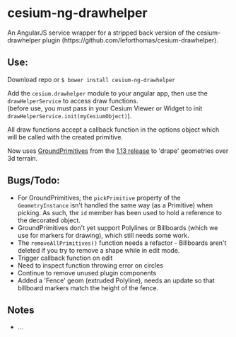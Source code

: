 cesium-ng-drawhelper
================

<p>An AngularJS service wrapper for a stripped back version of the cesium-drawhelper plugin (https://github.com/leforthomas/cesium-drawhelper).</p>

<h2>Use:</h2>

Download repo or `$ bower install cesium-ng-drawhelper`

Add the `cesium.drawhelper` module to your angular app, then use the `drawHelperService` to access draw functions.<br/>
(before use, you must pass in your Cesium Viewer or Widget to init `drawHelperService.init(myCesiumObject)`). 

All draw functions accept a callback function in the options object which will be called with the created primitive.

Now uses <a href="https://cesiumjs.org/Cesium/Build/Documentation/GroundPrimitive.html">GroundPrimitives</a> from the <a href="http://cesiumjs.org/2015/09/01/Cesium-version-1.13-released/">1.13 release</a> to 'drape' geometries over 3d terrain.

<h2>Bugs/Todo:</h2>
<ul>
	<li>For GroundPrimitives; the <code>pickPrimitive</code> property of the <code>GeometryInstance</code> isn't handled the same way (as a Primitive) when picking. As such, the <code>id</code> member has been used to hold a reference to the decorated object.</li>
	<li>GroundPrimitives don't yet support Polylines or Billboards (which we use for markers for drawing), which still needs some work.</li>
	<li>The <code>removeAllPrimitives()</code> function needs a refactor - Billboards aren't deleted if you try to remove a shape while in edit mode.</li>
	<li>Trigger callback function on edit</li>
    <li>Need to inspect function throwing error on circles</li>
    <li>Continue to remove unused plugin components</li>
    <li>Added a 'Fence' geom (extruded Polyline), needs an update so that billboard markers match the height of the fence.</li>
</ul>
	
</ul>

<h2>Notes</h2>
<ul>
	<li>...</li>
</ul>

